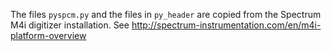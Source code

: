 The files `pyspcm.py` and the files in `py_header` are copied from the Spectrum M4i digitizer installation. See http://spectrum-instrumentation.com/en/m4i-platform-overview
